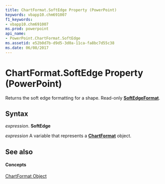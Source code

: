 ```yaml
---
title: ChartFormat.SoftEdge Property (PowerPoint)
keywords: vbapp10.chm691007
f1_keywords:
- vbapp10.chm691007
ms.prod: powerpoint
api_name:
- PowerPoint.ChartFormat.SoftEdge
ms.assetid: e52b0d7b-d9d5-3d0a-11ca-fa8bc7d55c38
ms.date: 06/08/2017
---
```



# ChartFormat.SoftEdge Property (PowerPoint)

Returns the soft edge formatting for a shape. Read-only **[SoftEdgeFormat](http://msdn.microsoft.com/library/9d9b34e1-03b5-9e56-b9ea-89c7ecce0370%28Office.15%29.aspx)**.


## Syntax

 _expression_. **SoftEdge**

 _expression_ A variable that represents a **[ChartFormat](chartformat-object-powerpoint.md)** object.


## See also


#### Concepts


[ChartFormat Object](chartformat-object-powerpoint.md)

